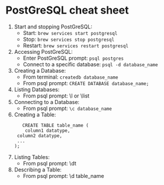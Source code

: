 # PostGreSQL cheat sheet
1. Start and stopping PostGreSQL:
    - Start: `brew services start postgresql`
    - Stop: `brew services stop postgresql`
    - Restart: `brew services restart postgresql`
2. Accessing PostGreSQL:
    - Enter PostGreSQL prompt: `psql postgres`
    - Connect to a specific database: `psql -d database_name`
3. Creating a Database:
    - From terminal: `createdb database_name`
    - From psql prompt: `CREATE DATABASE database_name;`
4. Listing Databases:
    - From psql prompt: \l or \\list
5. Connecting to a Database:
    - From psql prompt: `\c database_name`
6. Creating a Table:
    ```
       CREATE TABLE table_name (
        column1 datatype,
     column2 datatype,
     ...
   );
    ```
7. Listing Tables:
    - From psql prompt: \dt 
8. Describing a Table:
    - From psql prompt: \d table_name
